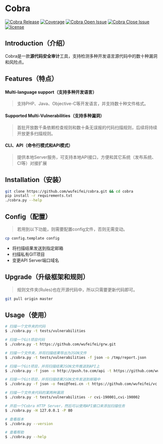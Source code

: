 # Cobra
[![Cobra Release](https://img.shields.io/github/release/wufeifei/cobra.svg)](https://github.com/wufeifei/cobra/releases)
[![Coverage](https://img.shields.io/coveralls/wufeifei/cobra.svg)](https://coveralls.io/github/wufeifei/cobra)
[![Cobra Open Issue](https://img.shields.io/github/issues-raw/wufeifei/cobra.svg)](https://github.com/wufeifei/cobra/issues)
[![Cobra Close Issue](https://img.shields.io/github/issues-closed-raw/wufeifei/cobra.svg)](https://github.com/wufeifei/cobra/issues?q=is%3Aissue+is%3Aclosed)
[![license](https://img.shields.io/github/license/mashape/apistatus.svg?maxAge=2592000)](https://github.com/wufeifei/cobra/blob/master/LICENSE)

## Introduction（介绍）
Cobra是一款**源代码安全审计**工具，支持检测多种开发语言源代码中的数十种漏洞和风险点。

## Features（特点）
#### Multi-language support（支持多种开发语言）
> 支持PHP、Java、Objective-C等开发语言，并支持数十种文件格式。

#### Supported Multi-Vulnerabilities（支持多种漏洞）
> 首批开放数千条依赖检查规则和数十条无误报的代码扫描规则，后续将持续开放更多扫描规则。

#### CLI、API（命令行模式和API模式）
> 提供本地Server服务，可支持本地API接口，方便和其它系统（发布系统、CI等）对接扩展

## Installation（安装）
```bash
git clone https://github.com/wufeifei/cobra.git && cd cobra
pip install -r requirements.txt
./cobra.py --help
```

## Config（配置）
> 若用到以下功能，则需要配置config文件，否则无需变动。

```bash
cp config.template config
```

- 将扫描结果发送到指定邮箱
- 扫描私有GIT项目
- 变更API Server端口域名

## Upgrade（升级框架和规则）
> 规则文件夹(Rules)也在开源代码中，所以只需要更新代码即可。

```bash
git pull origin master
```

## Usage（使用）
```bash
# 扫描一个文件夹的代码
$ ./cobra.py -t tests/vulnerabilities

# 扫描一个Git项目代码
$ ./cobra.py -t https://github.com/wufeifei/grw.git

# 扫描一个文件夹，并将扫描结果导出为JSON文件
$ ./cobra.py -t tests/vulnerabilities -f json -o /tmp/report.json

# 扫描一个Git项目，并将扫描结果JSON文件推送到API上
$ ./cobra.py -f json -o http://push.to.com/api -t https://github.com/wufeifei/vc.git

# 扫描一个Git项目，并将扫描结果JSON文件发送到邮箱中
$ ./cobra.py -f json -o feei@feei.cn -t https://github.com/wufeifei/vc.git

# 扫描一个文件夹代码的某两种漏洞
$ ./cobra.py -t tests/vulnerabilities -r cvi-190001,cvi-190002

# 开启一个Cobra HTTP Server，然后可以使用API接口来添加扫描任务
$ ./cobra.py -H 127.0.0.1 -P 80

# 查看版本
$ ./cobra.py --version

# 查看帮助
$ ./cobra.py --help
```